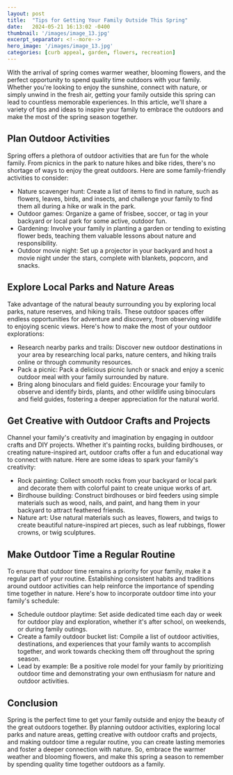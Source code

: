 ```yaml
---
layout: post
title:  "Tips for Getting Your Family Outside This Spring"
date:   2024-05-21 16:13:02 -0400
thumbnail: '/images/image_13.jpg'
excerpt_separator: <!--more-->
hero_image: '/images/image_13.jpg'
categories: [curb appeal, garden, flowers, recreation]
---
```

With the arrival of spring comes warmer weather, blooming flowers, and the perfect opportunity to spend quality time outdoors with your family. <!--more-->Whether you're looking to enjoy the sunshine, connect with nature, or simply unwind in the fresh air, getting your family outside this spring can lead to countless memorable experiences. In this article, we'll share a variety of tips and ideas to inspire your family to embrace the outdoors and make the most of the spring season together.

## Plan Outdoor Activities
Spring offers a plethora of outdoor activities that are fun for the whole family. From picnics in the park to nature hikes and bike rides, there's no shortage of ways to enjoy the great outdoors. Here are some family-friendly activities to consider:
* Nature scavenger hunt: Create a list of items to find in nature, such as flowers, leaves, birds, and insects, and challenge your family to find them all during a hike or walk in the park.
* Outdoor games: Organize a game of frisbee, soccer, or tag in your backyard or local park for some active, outdoor fun.
* Gardening: Involve your family in planting a garden or tending to existing flower beds, teaching them valuable lessons about nature and responsibility.
* Outdoor movie night: Set up a projector in your backyard and host a movie night under the stars, complete with blankets, popcorn, and snacks.

## Explore Local Parks and Nature Areas
Take advantage of the natural beauty surrounding you by exploring local parks, nature reserves, and hiking trails. These outdoor spaces offer endless opportunities for adventure and discovery, from observing wildlife to enjoying scenic views. Here's how to make the most of your outdoor explorations:
* Research nearby parks and trails: Discover new outdoor destinations in your area by researching local parks, nature centers, and hiking trails online or through community resources.
* Pack a picnic: Pack a delicious picnic lunch or snack and enjoy a scenic outdoor meal with your family surrounded by nature.
* Bring along binoculars and field guides: Encourage your family to observe and identify birds, plants, and other wildlife using binoculars and field guides, fostering a deeper appreciation for the natural world.

## Get Creative with Outdoor Crafts and Projects
Channel your family's creativity and imagination by engaging in outdoor crafts and DIY projects. Whether it's painting rocks, building birdhouses, or creating nature-inspired art, outdoor crafts offer a fun and educational way to connect with nature. Here are some ideas to spark your family's creativity:
* Rock painting: Collect smooth rocks from your backyard or local park and decorate them with colorful paint to create unique works of art.
* Birdhouse building: Construct birdhouses or bird feeders using simple materials such as wood, nails, and paint, and hang them in your backyard to attract feathered friends.
* Nature art: Use natural materials such as leaves, flowers, and twigs to create beautiful nature-inspired art pieces, such as leaf rubbings, flower crowns, or twig sculptures.

## Make Outdoor Time a Regular Routine
To ensure that outdoor time remains a priority for your family, make it a regular part of your routine. Establishing consistent habits and traditions around outdoor activities can help reinforce the importance of spending time together in nature. Here's how to incorporate outdoor time into your family's schedule:
* Schedule outdoor playtime: Set aside dedicated time each day or week for outdoor play and exploration, whether it's after school, on weekends, or during family outings.
* Create a family outdoor bucket list: Compile a list of outdoor activities, destinations, and experiences that your family wants to accomplish together, and work towards checking them off throughout the spring season.
* Lead by example: Be a positive role model for your family by prioritizing outdoor time and demonstrating your own enthusiasm for nature and outdoor activities.

## Conclusion
Spring is the perfect time to get your family outside and enjoy the beauty of the great outdoors together. By planning outdoor activities, exploring local parks and nature areas, getting creative with outdoor crafts and projects, and making outdoor time a regular routine, you can create lasting memories and foster a deeper connection with nature. So, embrace the warmer weather and blooming flowers, and make this spring a season to remember by spending quality time together outdoors as a family.
